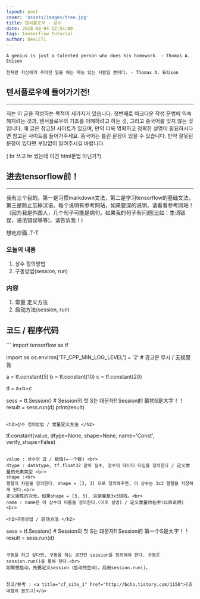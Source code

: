 ```yaml
---
layout: post
cover: 'assets/images/tree.jpg'
title: 텐서플로우 - 상수
date: 2018-08-04 12:54:00
tags: tensorflow_tutorial
author: DevLETi
---
```



```
A genius is just a talented person who does his homework. - Thomas A. Edison

천재란 자신에게 주어진 일을 하는 재능 있는 사람일 뿐이다. - Thomas A. Edison
```


## 텐서플로우에 들어가기전!
<hr />

저는 이 글을 작성하는 목적이 세가지가 있습니다. 첫번째로 마크다운 작성 문법에 익숙해지려는 것과, 텐서플로우의 기초를 이해하려고 하는 것, 그리고 중국어를 잊지 않는 것 입니다. 매 글은 참고된 사이트가 있으며, 만약 더욱 명확하고 정확한 설명이 필요하시다면 참고된 사이트를 들어가주세요. 중국어는 틀린 문장이 있을 수 있습니다. 만약 잘못된 문장이 있다면 부담없이 알려주시길 바랍니다.<br>

( br 쓰고 hr 썼는데 이건 html문법 아닌가?)

## 进去tensorflow前！
<hr />

我有三个目的。第一是习惯markdown文法，第二是学习tensorflow的基础文法，第三是防止忘掉汉语。每个说明有参考网站，如果要深的说明，请看看参考网站！
（因为我是外国人，几个句子可能是病句。如果我的句子有问题[比如：生词错误，语法错误等等]，请告诉我！)

想吃炒面..T-T


<h3>오늘의 내용 </h3>

<ol>
<li>상수 정의방법</li>
<li>구동방법(session, run)</li>
</ol>

<h3>内容</h3>

<ol>
<li>常量 定义方法</li>
<li>启动方法(session, run)</li>
</ol>


<h2>코드 / 程序代码</h2>
```
import tensorflow as tf

import os
os.environ['TF_CPP_MIN_LOG_LEVEL'] = '2' # 경고문 무시 / 无视警告

a = tf.constant(5)
b = tf.constant(10)
c = tf.constant(20)

d = a+b+c

sess = tf.Session() # Session의 첫 S는 대문자!! Session的 最初S是大字！！
result = sess.run(d)
print(result)
```

<h2>상수 정의방법 / 常量定义方法 </h2>

```
tf.constant(value, dtype=None, shape=None, name='Const', verify_shape=False)
```

value : 상수의 값 / 赋值(=一个数) <br>
dtype : datatype, tf.float32 같이 실수, 정수의 데이터 타입을 정의한다 / 定义常量的元素类型 <br>
shape :<br>
행렬의 차원을 정의한다. shape = [3, 3] 으로 정의해주면, 이 상수는 3x3 행렬을 저장하게 된다.<br>
定义矩阵的次元，如果shape = [3, 3], 这常量是3x3矩阵。<br>
name : name은 이 상수의 이름을 정의한다.(이후 설명) / 定义常量的名字(以后说明)<br>

<h2>구동방법 / 启动方法 </h2>

```
sess = tf.Session() # Session의 첫 S는 대문자!! Session的 第一个S是大字！！
result = sess.run(d)
```

구동을 하고 싶다면, 구동을 하는 공간인 session을 정의해야 한다. 구동은 session.run()을 통해 한다.<br>
如果想启动，先要定义session（启动的空间）。后用session.run()。


참고/参考 : <a title="cf_site_1" href="http://bcho.tistory.com/1150">[조대협의 블로그]</a>
